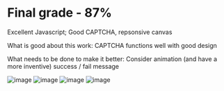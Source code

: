 # Final grade - 87% 

Excellent Javascript; Good CAPTCHA, repsonsive canvas

What is good about this work: CAPTCHA functions well with good design

What needs to be done to make it better: Consider animation (and have a more inventive) success / fail message

![image](https://github.com/Owen621/web-and-internet-assignment-2/assets/108760640/c4721cf9-6083-419f-b892-f6d7e038c507)
![image](https://github.com/Owen621/web-and-internet-assignment-2/assets/108760640/3c15145d-d2d1-4cce-a056-1a3c51122e84)
![image](https://github.com/Owen621/web-and-internet-assignment-2/assets/108760640/58a7877f-7a1f-495f-bc0b-32d56aa63bfb)
![image](https://github.com/Owen621/web-and-internet-assignment-2/assets/108760640/57e579a1-f91b-465c-a263-02cc7714ddc2)
